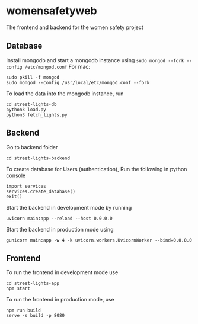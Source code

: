 # womensafetyweb
The frontend and backend for the women safety project

## Database
Install mongodb and start a mongodb instance using 
```sudo mongod --fork --config /etc/mongod.conf```
For mac:
```
sudo pkill -f mongod
sudo mongod --config /usr/local/etc/mongod.conf --fork
```

To load the data into the mongodb instance, run 
```
cd street-lights-db
python3 load.py
python3 fetch_lights.py
```

## Backend

Go to backend folder

```
cd street-lights-backend
```

To create database for Users (authentication), Run the following in python console
```
import services
services.create_database()
exit()
```

Start the backend in development mode by running 
```
uvicorn main:app --reload --host 0.0.0.0
```
Start the backend in production mode using
```
gunicorn main:app -w 4 -k uvicorn.workers.UvicornWorker --bind=0.0.0.0
```

## Frontend
To run the frontend in development mode use
```
cd street-lights-app
npm start
```
To run the frontend in production mode, use
```
npm run build
serve -s build -p 8080
```
